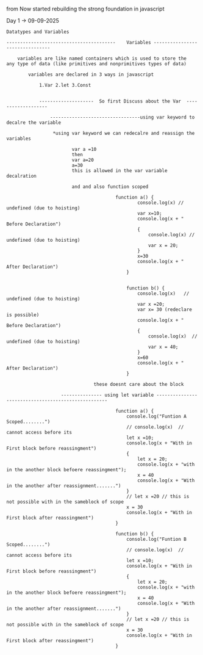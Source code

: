 from Now started rebuilding the strong foundation in javascript 

Day 1 -> 09-09-2025

    Datatypes and Variables

    ----------------------------------------    Variables --------------------------------
    
        variables are like named containers which is used to store the  any type of data (like primitives and nonprimitives types of data)

            variables are declared in 3 ways in javascript 

                1.Var 2.let 3.Const 


                --------------------  So first Discuss about the Var  -------------------

                    ---------------------------------using var keyword to decalre the variable 

                     *using var keyword we can redecalre and reassign the variables 

                            var a =10 
                            then 
                            var a=20 
                            a=30 
                            this is allowed in the var variable decalration

                            and and also function scoped 

                                            function a() {
                                                    console.log(x) // undefined (due to hoisting)
                                                    var x=10;
                                                    console.log(x + " Before Declaration")
                                                    {
                                                        console.log(x) // undefined (due to hoisting)
                                                        var x = 20;
                                                    }
                                                    x=30
                                                    console.log(x + " After Declaration")
                                                }


                                                function b() {
                                                    console.log(x)   // undefined (due to hoisting)
                                                    var x =20;
                                                    var x= 30 (redeclare is possible)
                                                    console.log(x + " Before Declaration")
                                                    {
                                                        console.log(x)  // undefined (due to hoisting)
                                                        var x = 40;
                                                    }
                                                    x=60
                                                    console.log(x + " After Declaration")
                                                }

                                    these doesnt care about the block 
                        
                        --------------- using let variable ----------------------------------------------------

                                            function a() {
                                                console.log("Funtion A Scoped........")
                                                // console.log(x)  // cannot access before its
                                                let x =10;
                                                console.log(x + "With in First block before reassingment")
                                                {
                                                    let x = 20;
                                                    console.log(x + "with in the another block befoere reassingment");
                                                    x = 40
                                                    console.log(x + "With in the another after reassignment.......")
                                                }
                                                // let x =20 // this is not possible with in the sameblock of scope 
                                                x = 30
                                                console.log(x + "With in First block after reassingment")
                                            }

                                            function b() {
                                                console.log("Funtion B Scoped........")
                                                // console.log(x)  // cannot access before its
                                                let x =10;
                                                console.log(x + "With in First block before reassingment")
                                                {
                                                    let x = 20;
                                                    console.log(x + "with in the another block befoere reassingment");
                                                    x = 40
                                                    console.log(x + "With in the another after reassignment.......")
                                                }
                                                // let x =20 // this is not possible with in the sameblock of scope 
                                                x = 30
                                                console.log(x + "With in First block after reassingment")
                                            }


